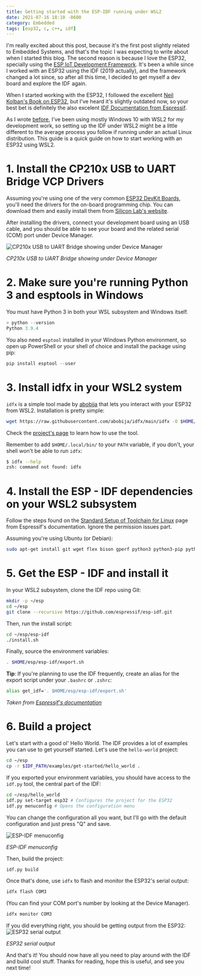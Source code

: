 ```yaml
---
title: Getting started with the ESP-IDF running under WSL2
date: 2021-07-16 18:10 -0600
category: Embedded
tags: [esp32, c, c++, idf]
---
```


I'm really excited about this post, because it's the first post slightly related to
Embedded Systems, and that's the topic I was expecting to write about when I started this blog.
The second reason is because I love the ESP32, specially using the [ESP IoT Development Framework](https://docs.espressif.com/projects/esp-idf/en/latest/esp32/). It's been a while since I worked with an ESP32 using the IDF (2019 actually), and the framework changed a lot since, so after all this time, I decided to get myself a dev board and explore the IDF again.

When I started working with the ESP32, I followed the excellent [Neil Kolban's Book on ESP32](https://leanpub.com/kolban-ESP32), but I've heard it's slightly outdated now, so your best bet is definitely the also excelent [IDF Documentation from Espressif](https://docs.espressif.com/projects/esp-idf/en/latest/esp32/api-guides/index.html).

As I wrote [before](https://andres.world/tools/2020/08/01/development-setup-on-windows-10/), I've been using mostly Windows 10 with WSL2 for my development work, so setting up the IDF under WSL2 might be a little different to the average process you follow if running under an actual Linux distribution. This guide is a quick guide on how to start working with an ESP32 using WSL2.

# 1. Install the CP210x USB to UART Bridge VCP Drivers

Assuming you're using one of the very common [ESP32 DevKit Boards](https://www.espressif.com/en/products/devkits/esp32-devkitc/overview), you'll need the drivers for the on-board programming chip. You can download them and easily install them from [Silicon Lab's website](https://www.silabs.com/developers/usb-to-uart-bridge-vcp-drivers).

After installing the drivers, connect your development board using an USB cable, and you should be able to see your board and the related serial (COM) port under Device Manager.

![CP210x USB to UART Bridge showing under Device Manager]({static}/images/esp32/uart.png)

*CP210x USB to UART Bridge showing under Device Manager*

# 2. Make sure you're running Python 3 and esptools in Windows

You must have Python 3 in both your WSL subsystem and Windows itself. 

```powershell
> python --version
Python 3.9.4
```

You also need `esptool` installed in your Windows Python environment, so open up PowerShell or your shell of choice and install the package using pip:

```powershell
pip install esptool --user
```

# 3. Install idfx in your WSL2 system

`idfx` is a simple tool made by [abobija](https://github.com/abobija) that lets you interact with your ESP32 from WSL2. Installation is pretty simple:

```bash
wget https://raw.githubusercontent.com/abobija/idfx/main/idfx -O $HOME/.local/bin/idfx && chmod u+x $HOME/.local/bin/idfx
```

Check the [project's page](https://github.com/abobija/idfx) to learn how to use the tool.

Remember to add `$HOME/.local/bin/` to your `PATH` variable, if you don't, your shell won't be able to run `idfx`:
```bash
$ idfx --help
zsh: command not found: idfx
```

# 4. Install the ESP - IDF dependencies on your WSL2 subsystem

Follow the steps found on the [Standard Setup of Toolchain for Linux](https://docs.espressif.com/projects/esp-idf/en/latest/esp32/get-started/linux-setup.html) page from Espressif's documentation. Ignore the permission issues part.

Assuming you're using Ubuntu (or Debian):
```bash
sudo apt-get install git wget flex bison gperf python3 python3-pip python3-setuptools cmake ninja-build ccache libffi-dev libssl-dev dfu-util libusb-1.0-0
```

# 5. Get the ESP - IDF and install it

In your WSL2 subsystem, clone the IDF repo using Git:
```bash
mkdir -p ~/esp
cd ~/esp
git clone --recursive https://github.com/espressif/esp-idf.git
```

Then, run the install script:
```bash
cd ~/esp/esp-idf
./install.sh
```

Finally, source the environment variables:
```bash
. $HOME/esp/esp-idf/export.sh
```

**Tip**: If you're planning to use the IDF frequently, create an alias for the export script under your `.bashrc` or `.zshrc`:
```bash
alias get_idf='. $HOME/esp/esp-idf/export.sh'
```

*Taken from [Espressif's documentation](https://docs.espressif.com/projects/esp-idf/en/latest/esp32/get-started/index.html#get-started-get-esp-idf)*

# 6. Build a project

Let's start with a good ol' Hello World. The IDF provides a lot of examples you can use to get yourself started. Let's use the `hello-world` project:
```bash
cd ~/esp
cp -r $IDF_PATH/examples/get-started/hello_world .
```

If you exported your environment variables, you should have access to the `idf.py` tool, the central part of the IDF:
```bash
cd ~/esp/hello_world
idf.py set-target esp32 # Configures the project for the ESP32
idf.py menuconfig # Opens the configuration menu
```

You can change the configuration all you want, but I'll go with the default configuration and just press "Q" and save.

![ESP-IDF menuconfig]({attach}/images/esp32/menuconfig.png)

*ESP-IDF menuconfig*

Then, build the project:
```bash
idf.py build
```

Once that's done, use `idfx` to flash and monitor the ESP32's serial output:
```bash
idfx flash COM3
```

(You can find your COM port's number by looking at the Device Manager).

```bash
idfx monitor COM3
```

If you did everything right, you should be getting output from the ESP32:
![ESP32 serial output]({attach}/images/esp32/hello-world.png)

*ESP32 serial output*

And that's it! You should now have all you need to play around with the IDF and build cool stuff. Thanks for reading, hope this is useful, and see you next time!
